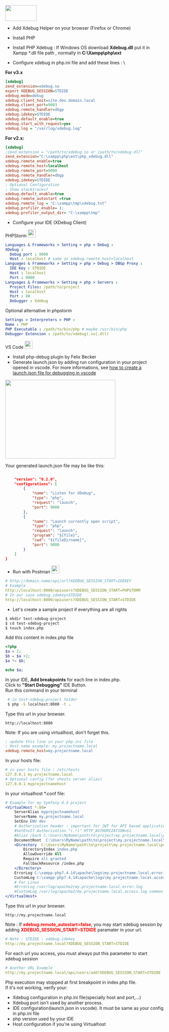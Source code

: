 <img src="https://upload.wikimedia.org/wikipedia/commons/thumb/c/c3/Xdebug_Logo.svg/351px-Xdebug_Logo.svg.png" width="100" height="50">

- Add Xdebug Helper on your browser (Firefox or Chrome)
- Install PHP
- Install PHP Xdebug : If  Windows OS download **Xdebug.dll** put it in Xampp *.dll  file path , normally in **C:\Xampp\php\ext** 

- Configure xdebug in php.ini file and  add these lines : \

**For v3.x**
```ini
[xdebug]
zend_extension=xdebug.so
export XDEBUG_SESSION=STDIDE
xdebug.mode=debug
xdebug.client_host=site.dev.domain.local
xdebug.client_port=9003
xdebug.remote_handler=dbgp
xdebug.idekey=STDIDE
xdebug.default_enable=true
xdebug.start_with_request=yes
xdebug.log = "/var/log/xdebug.log"
``` 
  **For v2.x:** 
```ini
[xdebug]
;zend_extension = "/path/to/xdebug.so or /path/to/xdebug.dll"
zend_extension="C:\xampp\php\ext\php_xdebug.dll"
xdebug.remote_enable=true
xdebug.remote_host=localhost
xdebug.remote_port=9000
xdebug.remote_handler=dbgp
xdebug.idekey=STDIDE
; Optional Configuration
; Show stacktraces?
xdebug.default_enable=true
xdebug.remote_autostart =true
xdebug.remote_log = "C:\xampp\tmp\xdebug.txt"
xdebug.profiler_enable= 1;
xdebug.profiler_output_dir= "C:\xampp\tmp"
```

- Configure your IDE (XDebug Client)

 PHPStorm
   <img src="https://upload.wikimedia.org/wikipedia/commons/thumb/d/d0/Phpstorm.png/220px-Phpstorm.png" width="25" height="25">

```yaml
Languages & Frameworks > Setting > php > Debug :
XDebug : 
  Debug port : 9000 
  Host : localhost # same as xdebug.remote_host=localhost
Languages & Frameworks > Setting > php > Debug > DBGp Proxy :
  IDE Key : STDIDE
  Host : localhost
  Port : 9000 
Languages & Frameworks > Setting > php > Servers :
  Project Files: /path/to/project 
  Host : localhost
  Port : 80
  Debugger : Xdebug
```
Optional alternative in phpstorm
```yaml
Settings > Interpreters > PHP :
Name : PHP
PHP Executable : /path/to/bin/php # maybe /usr/bin/php
Debugger Extension : /path/to/xdebug(.so|.dll)

```
VS Code 
  <img src="https://upload.wikimedia.org/wikipedia/commons/thumb/9/9a/Visual_Studio_Code_1.35_icon.svg/langfr-800px-Visual_Studio_Code_1.35_icon.svg.png" width="25" height="25">

  - Install php-debug plugin by Felix Becker
  - Generate launch.json by adding run configuration in your project opened in vscode. For more informations, see <a href="https://code.visualstudio.com/docs/editor/debugging"> how to create a launch.json file for debugging in vscode</a>  

<img src="https://code.visualstudio.com/assets/docs/editor/debugging/launch-configuration.png" width="350" height="250">
  
  Your generated launch.json file may be like this:

```json

    "version": "0.2.0",
    "configurations": [
        {
            "name": "Listen for XDebug",
            "type": "php",
            "request": "launch",
            "port": 9000
        },
        {
            "name": "Launch currently open script",
            "type": "php",
            "request": "launch",
            "program": "${file}",
            "cwd": "${fileDirname}",
            "port": 9000
        }
    ]
}

```
  

- Run with Postman <img src="https://seeklogo.com/images/P/postman-logo-F43375A2EB-seeklogo.com.png" width="25" height="25">
```yaml
# http://domain.name/api/url?XDEBUG_SESSION_START=IDEKEY
# Example
http://localhost:8000/apiusers?XDEBUG_SESSION_START=PHPSTORM
# In our case xdebug.idekey=STDIDE
http://localhost:8000/apiusers?XDEBUG_SESSION_START=STDIDE

```

- Let's create a sample project if everything are all rights

```bash
$ mkdir test-xdebug-project
$ cd test-xdebug-project
$ touch index.php
```
Add this content in index.php file
```php
<?php
$a = 2;
$b = $a +2;
$a *= $b;

echo $a;
```
In your IDE, **Add breakpoints** for each line in index.php. \
Click to **"Start Debugging"** IDE Button. \
Run this command in your terminal
```bash
 # in test-xdebug-project folder
 $ php -S localhost:8080 -t .
```
Type this url  in your browser.
```
http://localhost:8080
```
Note: If you are using virtualhost, don't forget this.
```ini
; update this line in your php.ini file
; Host name example: my.projectname.local
xdebug.remote_host=my.projectname.local
```
In your hosts file:
```yaml
# in your hosts file : /etc/hosts
127.0.0.1 my.projectname.local
# Optional config (for vhosts server alias)
127.0.0.1 myprojectnamehost
```
In your virtualhost *.conf file:
```apache
# Example for my Symfony 4.4 project
<VirtualHost *:80>
    ServerAlias myprojectnamehost
    ServerName my.projectname.local
    SetEnv ENV dev
    # Authorization header : important for JWT for API based application
    #SetEnvIf Authorization "(.*)" HTTP_AUTHORIZATION=$1
    #Alias /back C:\Users\MyName\path\to\project\my.projectname.local\public
    DocumentRoot  C:\Users\MyName\path\to\project\my.projectname.local\public
    <Directory  C:\Users\MyName\path\to\project\my.projectname.local\public>
        DirectoryIndex index.php
        AllowOverride All
        Require all granted
        FallbackResource /index.php
    </Directory>
    ErrorLog C:\xampp-php7.4.14\apache\logs\my.projectname.local.error.log
    CustomLog C:\xampp-php7.4.14\apache\logs\my.projectname.local.access.log common
    # For Linux
    #ErrorLog /var/log/apache2/my.projectname.local.error.log
    #CustomLog /var/log/apache2/my.projectname.local.access.log common
</VirtualHost>
```

Type this url  in your browser.
```
http://my.projectname.local
```
Note : If <span style="color:red"> **xdebug.remote_autostart=false**</span>, you may start xdebug session by adding <span style="color:red">**XDEBUG_SESSION_START=STDIDE**</span> paramater in your url.
```yaml
# Note : STDIDE : xdebug.idekey
http://my.projectname.local?XDEBUG_SESSION_START=STDIDE
```
 For each url you access, you must always put this parameter to start xdebug session
```yaml
# Another URL Example
http://my.projectname.local/api/users/add?XDEBUG_SESSION_START=STDIDE

```    
Php execution may stopped at first breakpoint in index.php file.\
If it's not working, verify your:

- Xdebug configuration in php.ini file(specially host and port,...)
- Xdebug port isn't used by another process. 
- IDE configuration(launch.json in vscode). It must be same
as your config in php.ini file
- php version used by your IDE
- Host configuration if you're using Virtualhost





